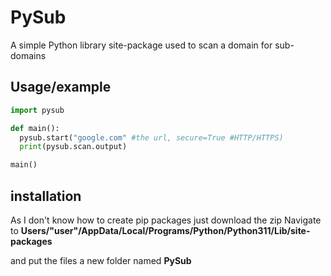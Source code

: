 # PySub

A simple Python library site-package used to
scan a domain for sub-domains

## Usage/example


```python
import pysub

def main():
  pysub.start("google.com" #the url, secure=True #HTTP/HTTPS)
  print(pysub.scan.output)

main()
```

## installation
As I don't know how to create pip packages just download the zip
Navigate to **Users/"user"/AppData/Local/Programs/Python/Python311/Lib/site-packages**

and put the files a new folder named **PySub**

 
